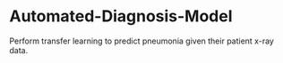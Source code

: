 # Automated-Diagnosis-Model
Perform transfer learning to predict pneumonia given their patient x-ray data.
